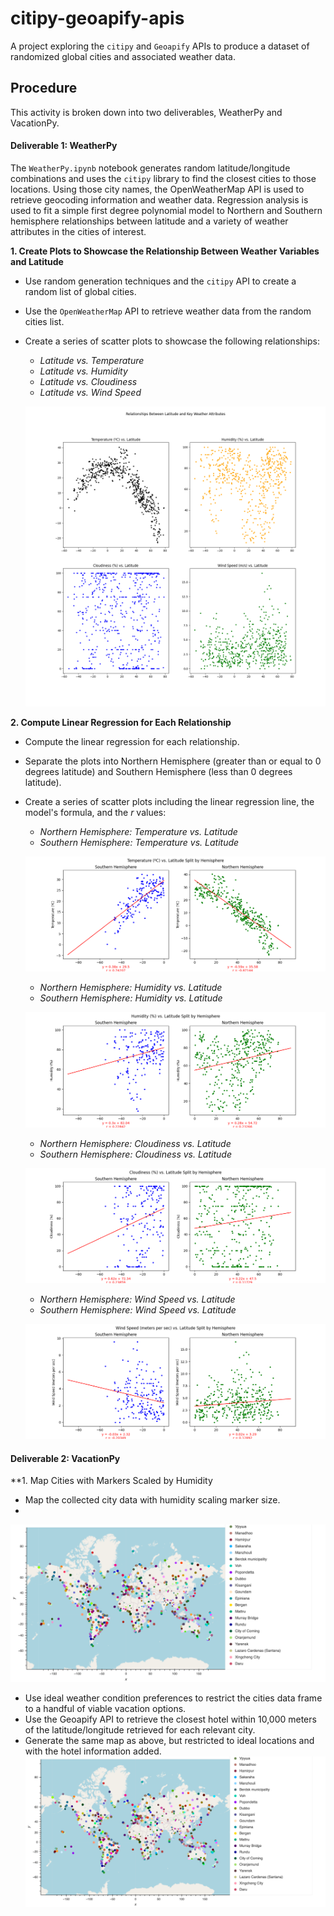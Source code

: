 # citipy-geoapify-apis
A project exploring the `citipy` and `Geoapify` APIs to produce a dataset of randomized global cities and associated weather data.

## Procedure
This activity is broken down into two deliverables, WeatherPy and VacationPy.

#### Deliverable 1: WeatherPy
The `WeatherPy.ipynb` notebook generates random latitude/longitude combinations and uses the `citipy` library to find the closest cities to those locations. Using those city names, the OpenWeatherMap API is used to retrieve geocoding information and weather data. Regression analysis is used to fit a simple first degree polynomial model to Northern and Southern hemisphere relationships between latitude and a variety of weather attributes in the cities of interest.

**1. Create Plots to Showcase the Relationship Between Weather Variables and Latitude**
  - Use random generation techniques and the `citipy` API to create a random list of global cities.
  - Use the `OpenWeatherMap` API to retrieve weather data from the random cities list.
  - Create a series of scatter plots to showcase the following relationships:
    - _Latitude vs. Temperature_
    - _Latitude vs. Humidity_
    - _Latitude vs. Cloudiness_
    - _Latitude vs. Wind Speed_

    ![Latitude Scatterplots](images/latitude_scatterplots.png)

**2. Compute Linear Regression for Each Relationship**
- Compute the linear regression for each relationship.
- Separate the plots into Northern Hemisphere (greater than or equal to 0 degrees latitude) and Southern Hemisphere (less than 0 degrees latitude).
- Create a series of scatter plots including the linear regression line, the model's formula, and the $r$ values:
  - _Northern Hemisphere: Temperature vs. Latitude_
  - _Southern Hemisphere: Temperature vs. Latitude_
  
  ![Temperature Regression](images/temp_regressions.png)
  
  - _Northern Hemisphere: Humidity vs. Latitude_
  - _Southern Hemisphere: Humidity vs. Latitude_

  ![Humidity Regression](images/humidity_regressions.png)

  - _Northern Hemisphere: Cloudiness vs. Latitude_
  - _Southern Hemisphere: Cloudiness vs. Latitude_

  ![Cloudiness Regression](images/cloudiness_regressions.png)

  - _Northern Hemisphere: Wind Speed vs. Latitude_
  - _Southern Hemisphere: Wind Speed vs. Latitude_

  ![Wind Speed Regression](images/wind_speed_regressions.png)

#### Deliverable 2: VacationPy
**1. Map Cities with Markers Scaled by Humidity
- Map the collected city data with humidity scaling marker size. 
- 
![Vacation Candidate Cities](images/all_cities.png)

- Use ideal weather condition preferences to restrict the cities data frame to a handful of viable vacation options.
- Use the Geoapify API to retrieve the closest hotel within 10,000 meters of the latitude/longitude retrieved for each relevant city.
- Generate the same map as above, but restricted to ideal locations and with the hotel information added.
![Vacation Candidate Cities](images/all_cities.png)
